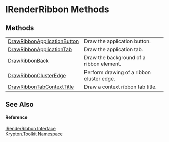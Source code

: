 # IRenderRibbon Methods




## Methods
<table>
<tr>
<td><a href="779e7223-135d-9d8b-0f49-291d3708f7ec.md">DrawRibbonApplicationButton</a></td>
<td>Draw the application button.</td></tr>
<tr>
<td><a href="7b9613b0-6a06-c31f-26c1-86e3e176d45a.md">DrawRibbonApplicationTab</a></td>
<td>Draw the application tab.</td></tr>
<tr>
<td><a href="6cf173b8-5ed6-65ff-f122-08877c82c3a1.md">DrawRibbonBack</a></td>
<td>Draw the background of a ribbon element.</td></tr>
<tr>
<td><a href="2619ac95-b638-b42a-14fb-de3fb33d39d3.md">DrawRibbonClusterEdge</a></td>
<td>Perform drawing of a ribbon cluster edge.</td></tr>
<tr>
<td><a href="4c12d8c7-0494-73a3-a9dc-ddf8d1479610.md">DrawRibbonTabContextTitle</a></td>
<td>Draw a context ribbon tab title.</td></tr>
</table>

## See Also


#### Reference
<a href="ce13f5b7-49a3-f7b4-94a4-58bd80ba216d.md">IRenderRibbon Interface</a>  
<a href="79d2eac2-21f4-54ff-7552-b20c33c30600.md">Krypton.Toolkit Namespace</a>  
